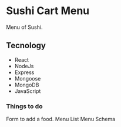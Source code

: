 # Sushi Cart Menu
Menu of Sushi.

## Tecnology 
- React
- NodeJs
- Express
- Mongoose
- MongoDB
- JavaScript

### Things to do
Form to add a food.
Menu List
Menu Schema


